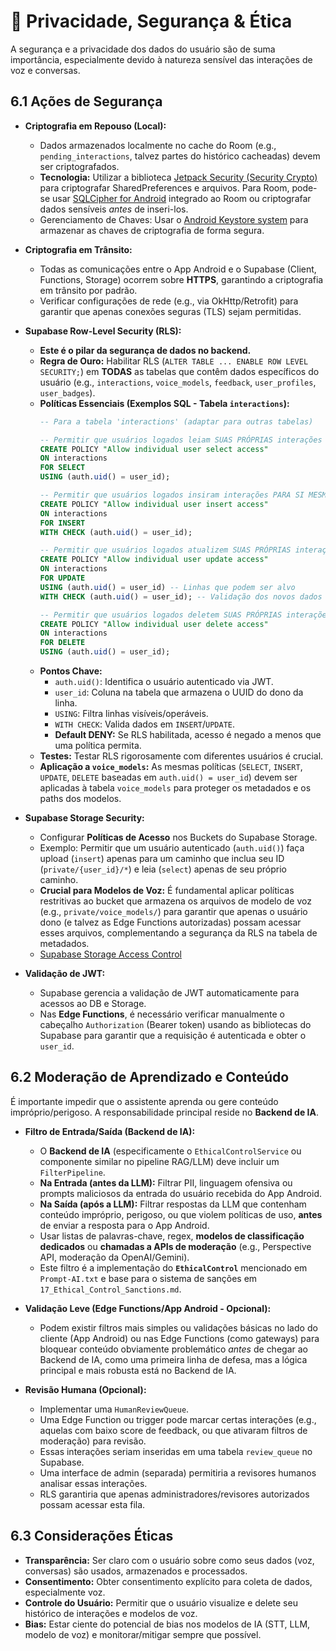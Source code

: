 # 🔐 Privacidade, Segurança & Ética

A segurança e a privacidade dos dados do usuário são de suma importância, especialmente devido à natureza sensível das interações de voz e conversas.

## 6.1 Ações de Segurança

*   **Criptografia em Repouso (Local):**
    *   Dados armazenados localmente no cache do Room (e.g., `pending_interactions`, talvez partes do histórico cacheadas) devem ser criptografados.
    *   **Tecnologia:** Utilizar a biblioteca [Jetpack Security (Security Crypto)](https://developer.android.com/topic/security/data) para criptografar SharedPreferences e arquivos. Para Room, pode-se usar [SQLCipher for Android](https://github.com/sqlcipher/android-database-sqlcipher) integrado ao Room ou criptografar dados sensíveis *antes* de inseri-los.
    *   Gerenciamento de Chaves: Usar o [Android Keystore system](https://developer.android.com/training/articles/keystore) para armazenar as chaves de criptografia de forma segura.

*   **Criptografia em Trânsito:**
    *   Todas as comunicações entre o App Android e o Supabase (Client, Functions, Storage) ocorrem sobre **HTTPS**, garantindo a criptografia em trânsito por padrão.
    *   Verificar configurações de rede (e.g., via OkHttp/Retrofit) para garantir que apenas conexões seguras (TLS) sejam permitidas.

*   **Supabase Row-Level Security (RLS):**
    *   **Este é o pilar da segurança de dados no backend.**
    *   **Regra de Ouro:** Habilitar RLS (`ALTER TABLE ... ENABLE ROW LEVEL SECURITY;`) em **TODAS** as tabelas que contêm dados específicos do usuário (e.g., `interactions`, `voice_models`, `feedback`, `user_profiles`, `user_badges`).
    *   **Políticas Essenciais (Exemplos SQL - Tabela `interactions`):**
        ```sql
        -- Para a tabela 'interactions' (adaptar para outras tabelas)

        -- Permitir que usuários logados leiam SUAS PRÓPRIAS interações
        CREATE POLICY "Allow individual user select access"
        ON interactions
        FOR SELECT
        USING (auth.uid() = user_id);

        -- Permitir que usuários logados insiram interações PARA SI MESMOS
        CREATE POLICY "Allow individual user insert access"
        ON interactions
        FOR INSERT
        WITH CHECK (auth.uid() = user_id);

        -- Permitir que usuários logados atualizem SUAS PRÓPRIAS interações
        CREATE POLICY "Allow individual user update access"
        ON interactions
        FOR UPDATE
        USING (auth.uid() = user_id) -- Linhas que podem ser alvo
        WITH CHECK (auth.uid() = user_id); -- Validação dos novos dados

        -- Permitir que usuários logados deletem SUAS PRÓPRIAS interações
        CREATE POLICY "Allow individual user delete access"
        ON interactions
        FOR DELETE
        USING (auth.uid() = user_id);
        ```
    *   **Pontos Chave:**
        *   `auth.uid()`: Identifica o usuário autenticado via JWT.
        *   `user_id`: Coluna na tabela que armazena o UUID do dono da linha.
        *   `USING`: Filtra linhas visíveis/operáveis.
        *   `WITH CHECK`: Valida dados em `INSERT`/`UPDATE`.
        *   **Default DENY:** Se RLS habilitada, acesso é negado a menos que uma política permita.
    *   **Testes:** Testar RLS rigorosamente com diferentes usuários é crucial.
    *   **Aplicação a `voice_models`:** As mesmas políticas (`SELECT`, `INSERT`, `UPDATE`, `DELETE` baseadas em `auth.uid() = user_id`) devem ser aplicadas à tabela `voice_models` para proteger os metadados e os paths dos modelos.

*   **Supabase Storage Security:**
    *   Configurar **Políticas de Acesso** nos Buckets do Supabase Storage.
    *   Exemplo: Permitir que um usuário autenticado (`auth.uid()`) faça upload (`insert`) apenas para um caminho que inclua seu ID (`private/{user_id}/*`) e leia (`select`) apenas de seu próprio caminho.
    *   **Crucial para Modelos de Voz:** É fundamental aplicar políticas restritivas ao bucket que armazena os arquivos de modelo de voz (e.g., `private/voice_models/`) para garantir que apenas o usuário dono (e talvez as Edge Functions autorizadas) possam acessar esses arquivos, complementando a segurança da RLS na tabela de metadados.
    *   [Supabase Storage Access Control](https://supabase.com/docs/guides/storage/access-control)

*   **Validação de JWT:**
    *   Supabase gerencia a validação de JWT automaticamente para acessos ao DB e Storage.
    *   Nas **Edge Functions**, é necessário verificar manualmente o cabeçalho `Authorization` (Bearer token) usando as bibliotecas do Supabase para garantir que a requisição é autenticada e obter o `user_id`.

## 6.2 Moderação de Aprendizado e Conteúdo

É importante impedir que o assistente aprenda ou gere conteúdo impróprio/perigoso. A responsabilidade principal reside no **Backend de IA**.

*   **Filtro de Entrada/Saída (Backend de IA):**
    *   O **Backend de IA** (especificamente o `EthicalControlService` ou componente similar no pipeline RAG/LLM) deve incluir um `FilterPipeline`.
    *   **Na Entrada (antes da LLM):** Filtrar PII, linguagem ofensiva ou prompts maliciosos da entrada do usuário recebida do App Android.
    *   **Na Saída (após a LLM):** Filtrar respostas da LLM que contenham conteúdo impróprio, perigoso, ou que violem políticas de uso, **antes** de enviar a resposta para o App Android.
    *   Usar listas de palavras-chave, regex, **modelos de classificação dedicados** ou **chamadas a APIs de moderação** (e.g., Perspective API, moderação da OpenAI/Gemini).
    *   Este filtro é a implementação do **`EthicalControl`** mencionado em `Prompt-AI.txt` e base para o sistema de sanções em `17_Ethical_Control_Sanctions.md`.

*   **Validação Leve (Edge Functions/App Android - Opcional):**
    *   Podem existir filtros mais simples ou validações básicas no lado do cliente (App Android) ou nas Edge Functions (como gateways) para bloquear conteúdo obviamente problemático *antes* de chegar ao Backend de IA, como uma primeira linha de defesa, mas a lógica principal e mais robusta está no Backend de IA.

*   **Revisão Humana (Opcional):**
    *   Implementar uma `HumanReviewQueue`.
    *   Uma Edge Function ou trigger pode marcar certas interações (e.g., aquelas com baixo score de feedback, ou que ativaram filtros de moderação) para revisão.
    *   Essas interações seriam inseridas em uma tabela `review_queue` no Supabase.
    *   Uma interface de admin (separada) permitiria a revisores humanos analisar essas interações.
    *   RLS garantiria que apenas administradores/revisores autorizados possam acessar esta fila.

## 6.3 Considerações Éticas

*   **Transparência:** Ser claro com o usuário sobre como seus dados (voz, conversas) são usados, armazenados e processados.
*   **Consentimento:** Obter consentimento explícito para coleta de dados, especialmente voz.
*   **Controle do Usuário:** Permitir que o usuário visualize e delete seu histórico de interações e modelos de voz.
*   **Bias:** Estar ciente do potencial de bias nos modelos de IA (STT, LLM, modelo de voz) e monitorar/mitigar sempre que possível. 